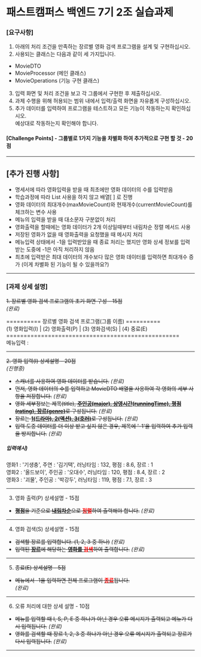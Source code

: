 # 패스트캠퍼스 백엔드 7기 2조 실습과제

### [요구사항]
1. 아래의 처리 조건을 만족하는 장르별 영화 검색 프로그램을 설계 및 구현하십시오.
2. 사용되는 클래스는 다음과 같이 세 가지입니다.
* MovieDTO
* MovieProcessor (메인 클래스)
* MovieOperations (기능 구현 클래스)
3. 입력 화면 및 처리 조건을 보고 각 그룹에서 구현한 후 제출하십시오.
4. 과제 수행을 위해 허용되는 범위 내에서 입력/출력 화면을 자유롭게 구성하십시오.
5. 추가 데이터를 입력하여 프로그램을 테스트하고 모든 기능이 작동하는지 확인하십시오.<br>예상대로 작동하는지 확인해야 합니다.

#### [Challenge Points] - 그룹별로 1가지 기능을 차별화 하여 추가적으로 구현 할 것 - 20점

***
## [추가 진행 사항]
* 명세서에 따라 영화입력을 받을 때 최초에만 영화 데이터의 수를 입력받음
* 학습과정에 따라 List 사용을 하지 않고 배열[ ] 로 진행
* 영화 데이터의 최대개수(maxMovieCount)와 현재개수(currentMovieCount)를 체크하는 변수 사용
* 메뉴의 입력을 받을 때 대소문자 구분없이 처리
* 영화출력을 할때에는 영화 데이터가 2개 이상일때부터 내림차순 정렬 메서드 사용
* 저장된 영화가 없을 때 영화출력을 요청했을 때 메시지 처리
* 메뉴입력 상태에서 -1을 입력받았을 때 종료 처리는 했지만 영화 상세 정보를 입력받는 도중에 -1은 아직 처리하지 않음
* 최초에 입력받은 최대 데이터의 개수보다 많은 영화 데이터를 입력하면 최대개수 증가 (이게 차별화 된 기능이 될 수 있을까요?)
***

### [과제 상세 설명]

~~1. 장르별 영화 검색 프로그램의 초기 화면 구성 - 15점~~<br>
*(완료)*

========== 장르별 영화 검색 프로그램(그룹 이름) ==========<br>
(1) 영화입력(I) | (2) 영화출력(P) | (3) 영화검색(S) | (4) 중료(E)<br>
==================================================<br>
메뉴입력 : 
***
~~2. 영화 입력(I) 상세설명 - 20점~~<br>
*(진행중)*
* ~~스캐너를 사용하여 영화 데이터를 받습니다.~~ *(완료)*
* ~~먼저, 영화 데이터의 수를 입력하고 MovieDTO 배열을 사용하여 각 영화의 세부 사항을 저장합니다.~~ *(완료)*
* ~~영화 세부정보는 제목(title), <u><b>주인공(major), 상영시간(runningTime), 평점(rating), 장르(genre)</b></u>로 구성됩니다.~~ *(완료)*
* ~~장르는 <u><b>1(드라마), 2(액션), 3(호러)</b></u>로 구성됩니다.~~ *(완료)*
* ~~입력 도중 데이터를 더 이상 받고 싶지 않은 경우, 제목에 '-1'을 입력하여 추가 입력을 방지합니다.~~ *(완료)*
##### 입력예시)
영화1 : '기생충', 주연 : '김기택', 러닝타임 : 132, 평점 : 8.6, 장르 : 1<br>
영화2 : '올드보이', 주인공 : '오대수', 러닝타임 : 120, 평점 : 8.4, 장르 : 2<br>
영화3 : '괴물', 주인공 : '박강두', 러닝타임 : 119, 평점 : 7.1, 장르 : 3
***
3. 영화 출력(P) 상세설명 - 15점
* ~~<u><b>평점</b></u>을 기준으로 <u><b>내림차순</b></u>으로 <u><b><span style="color:red">정렬</span></b></u>하여 출력해야 합니다.~~ *(완료)*
***
4. 영화 검색(S) 상세설명 - 15점
* ~~검색할 장르를 입력합니다. (1, 2, 3 중 하나)~~ *(완료)*
* ~~입력된 <u><b>장르</b></u>에 해당하는 <u><b>영화를 <span style="color:red">검색</span></b></u>하여 출력합니다.~~ *(완료)*
***
5. ~~종료(E) 상세설명 - 5점~~
* ~~메뉴에서 -1을 입력하면 전체 프로그램이 <u><b><span style="color:red">종료</span></b></u>됩니다.~~<br>
  *(완료)*
***
6. 오류 처리에 대한 상세 설명 - 10점
* ~~메뉴를 입력할 때 I, S, P, E 중 하나가 아닌 경우 오류 메시지가 출력되고 메뉴가 다시 입력됩니다.~~ *(완료)*
* ~~영화를 검색할 때 장르 1, 2, 3 중 하나가 아닌 경우 오류 메시지가 출력되고 장르가 다시 입력됩니다.~~ *(완료)*
***
